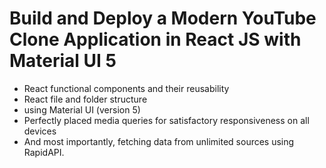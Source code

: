 # Build and Deploy a Modern YouTube Clone Application in React JS with Material UI 5

- React functional components and their reusability
- React file and folder structure
- using Material UI (version 5)
- Perfectly placed media queries for satisfactory responsiveness on all devices
- And most importantly, fetching data from unlimited sources using RapidAPI.
